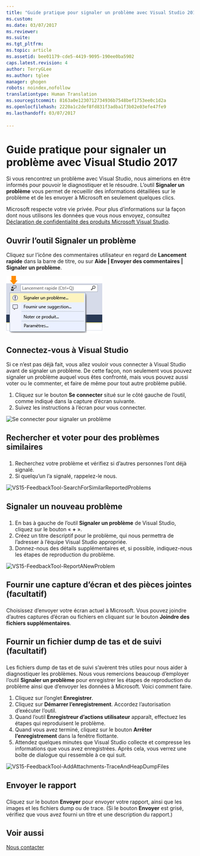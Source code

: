 ```yaml
---
title: "Guide pratique pour signaler un problème avec Visual Studio 2017 | Microsoft Docs"
ms.custom: 
ms.date: 03/07/2017
ms.reviewer: 
ms.suite: 
ms.tgt_pltfrm: 
ms.topic: article
ms.assetid: bee01179-cde5-4419-9095-190ee0ba5902
caps.latest.revision: 4
author: TerryGLee
ms.author: tglee
manager: ghogen
robots: noindex,nofollow
translationtype: Human Translation
ms.sourcegitcommit: 8163a0e1230712734936b7548bef1753ee0c1d2a
ms.openlocfilehash: 2220a1c2def8fd831f3adba1f3b02e03efe47fe9
ms.lasthandoff: 03/07/2017

---
```

# <a name="how-to-report-a-problem-with-visual-studio-2017"></a>Guide pratique pour signaler un problème avec Visual Studio 2017
Si vous rencontrez un problème avec Visual Studio, nous aimerions en être informés pour pouvoir le diagnostiquer et le résoudre.  L’outil **Signaler un problème** vous permet de recueillir des informations détaillées sur le problème et de les envoyer à Microsoft en seulement quelques clics.  

 Microsoft respecte votre vie privée. Pour plus d’informations sur la façon dont nous utilisons les données que vous nous envoyez, consultez [Déclaration de confidentialité des produits Microsoft Visual Studio](https://www.visualstudio.com/en-us/dn948229).  

## <a name="open-the-report-a-problem-tool"></a>Ouvrir l’outil Signaler un problème  
 Cliquez sur l’icône des commentaires utilisateur en regard de **Lancement rapide** dans la barre de titre, ou sur **Aide &#124; Envoyer des commentaires &#124; Signaler un problème**.  

 ![Élément de menu Signaler un problème](../ide/media/report-a-problem-menu-item.png "Élément de menu Signaler un problème")  

## <a name="sign-in-to-visual-studio"></a>Connectez-vous à Visual Studio
 Si ce n’est pas déjà fait, vous allez vouloir vous connecter à Visual Studio avant de signaler un problème. De cette façon, non seulement vous pouvez signaler un problème auquel vous êtes confronté, mais vous pouvez aussi voter ou le commenter, et faire de même pour tout autre problème publié.

  1. Cliquez sur le bouton **Se connecter** situé sur le côté gauche de l’outil, comme indiqué dans la capture d’écran suivante.
  2. Suivez les instructions à l’écran pour vous connecter.

  ![Se connecter pour signaler un problème](~/docs/ide/media/vs2017-report-a-problem-sign-in.png "Se connecter pour signaler un problème")


## <a name="search-and-vote-for-similar-problems"></a>Rechercher et voter pour des problèmes similaires  
###  <a name="search_and_vote"></a>  

1.  Recherchez votre problème et vérifiez si d’autres personnes l’ont déjà signalé.
2.  Si quelqu’un l’a signalé, rappelez-le nous.  

  ![VS15-FeedbackTool-SearchForSimilarReportedProblems](~/docs/ide/media/vs2017-report-a-problem-search-and-vote.png "Rechercher et voter pour des problèmes similaires")


## <a name="report-a-new-problem"></a>Signaler un nouveau problème
###  <a name="report_new_problem"></a>
1.  En bas à gauche de l’outil **Signaler un problème** de Visual Studio, cliquez sur le bouton « **+** ».  
2.  Créez un titre descriptif pour le problème, qui nous permettra de l’adresser à l’équipe Visual Studio appropriée.  
3.  Donnez-nous des détails supplémentaires et, si possible, indiquez-nous les étapes de reproduction du problème.  

  ![VS15-FeedbackTool-ReportANewProblem](../ide/media/feedbacktool-reportanewproblem.jpg "Signaler un nouveau problème")

## <a name="provide-a-screenshot-and-attachments-optional"></a>Fournir une capture d’écran et des pièces jointes (facultatif)
###  <a name="provide_screenshots"></a>
 Choisissez d’envoyer votre écran actuel à Microsoft. Vous pouvez joindre d’autres captures d’écran ou fichiers en cliquant sur le bouton **Joindre des fichiers supplémentaires**.  

## <a name="provide-a-trace-and-heap-dump-optional"></a>Fournir un fichier dump de tas et de suivi (facultatif)  
###  <a name="provide_a_trace_and_heap_dump"></a>  

Les fichiers dump de tas et de suivi s’avèrent très utiles pour nous aider à diagnostiquer les problèmes.   Nous vous remercions beaucoup d’employer l’outil **Signaler un problème** pour enregistrer les étapes de reproduction du problème ainsi que d’envoyer les données à Microsoft.  Voici comment faire.

1.  Cliquez sur l’onglet **Enregistrer**.
2.  Cliquez sur **Démarrer l’enregistrement**. Accordez l’autorisation d’exécuter l’outil.
3.  Quand l’outil **Enregistreur d’actions utilisateur** apparaît, effectuez les étapes qui reproduisent le problème.
4.  Quand vous avez terminé, cliquez sur le bouton **Arrêter l’enregistrement** dans la fenêtre flottante.
5.  Attendez quelques minutes que Visual Studio collecte et compresse les informations que vous avez enregistrées.  Après cela, vous verrez une boîte de dialogue qui ressemble à ce qui suit.   

  ![VS15-FeedbackTool-AddAttachments-TraceAndHeapDumpFiles](../ide/media/feedbacktool-addattachments-traceandheapdumpfiles.jpg "Fournir des fichiers de trace et des fichiers dump de tas")


## <a name="submit-the-report"></a>Envoyer le rapport  
###  <a name="submit_the_report"></a>  
 Cliquez sur le bouton **Envoyer** pour envoyer votre rapport, ainsi que les images et les fichiers dump ou de trace. (Si le bouton **Envoyer** est grisé, vérifiez que vous avez fourni un titre et une description du rapport.)  

## <a name="see-also"></a>Voir aussi  
 [Nous contacter](../ide/talk-to-us.md)

